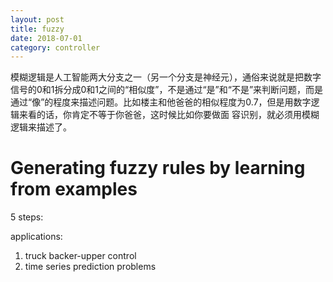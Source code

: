 ```yaml
---
layout: post
title: fuzzy
date: 2018-07-01
category: controller
---
```


模糊逻辑是人工智能两大分支之一（另一个分支是神经元），通俗来说就是把数字信号的0和1拆分成0和1之间的“相似度”，不是通过“是”和“不是”来判断问题，而是通过“像”的程度来描述问题。比如楼主和他爸爸的相似程度为0.7，但是用数字逻辑来看的话，你肯定不等于你爸爸，这时候比如你要做面
容识别，就必须用模糊逻辑来描述了。


# Generating fuzzy rules by learning from examples

5 steps:

applications:
1. truck backer-upper control
2. time series prediction problems



